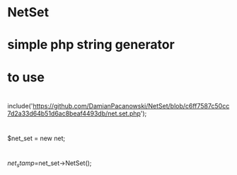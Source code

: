 # NetSet
# simple php string generator
# to use 
# 
include('https://github.com/DamianPacanowski/NetSet/blob/c6ff7587c50cc7d2a33d64b51d6ac8beaf4493db/net.set.php');
# 
$net_set = new net;
# 
$net_stamp=$net_set->NetSet();
